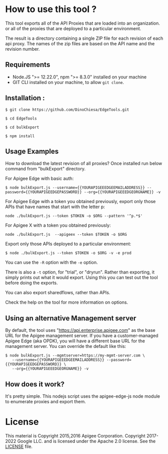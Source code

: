 # How to use this tool ?

This tool exports all of the API Proxies that are loaded into an organization.
or all of the proxies that are deployed to a particular environment.

The result is a directory containing a single ZIP file for each revision of each api proxy.
The names of the zip files are based on the API name and the revision number.


## Requirements

* Node.JS  ">= 12.22.0", npm ">= 8.3.0" installed on your machine
* GIT CLI installed on your machine, to allow `git clone`.

## Installation :

```
$ git clone https://github.com/DinoChiesa/EdgeTools.git

$ cd EdgeTools

$ cd bulkExport

$ npm install
```

## Usage Examples

How to download the latest revision of all proxies?
Once installed run below command from "bulkExport" directory.

For Apigee Edge with basic auth:
```
$ node bulkExport.js --username={{YOURAPIGEEEDGEEMAILADDRESS}} --password={{YOURAPIGEEDGEPASSWORD}} --org={{YOURAPIGEEEDGEORGNAME}} -v

```

For Apigee Edge with a token you obtained previously, export only those APIs that have names that start with the letter p:
```
node ./bulkExport.js --token $TOKEN -o $ORG --pattern '^p.*$'

```

For Apigee X with a token you obtained previously:
```
node ./bulkExport.js  --apigeex --token $TOKEN -o $ORG

```

Export only those APIs deployed to a particular environment:

```
$ node ./bulkExport.js --token $TOKEN -o $ORG -v -e prod

```

You can use the `-R` option with the `-e` option.

There is also a `-t` option, for "trial", or "dryrun". Rather than exporting, it simply prints out what it would export. Using this you can test out the tool before doing the exports.

You can also export sharedflows, rather than APIs.

Check the help on the tool for more information on options.


## Using an alternative Management server

By default, the tool uses "https://api.enterprise.apigee.com" as the
base URL for the Apigee management server. If you have a customer-managed
Apigee Edge (aka OPDK), you will have a different base URL for the management
server. You can override the default like this:

```
$ node bulkExport.js --mgmtserver=https://my-mgmt-server.com \
   --username={{YOURAPIGEEEDGEEMAILADDRESS}} --password={{YOURAPIGEEDGEPASSWORD}} \
   --org={{YOURAPIGEEEDGEORGNAME}} -v

```

## How does it work?

It's pretty simple.  This nodejs script uses the apigee-edge-js
node module to enumerate proxies and export them.


# License

This material is Copyright 2015,2016 Apigee Corporation. Copyright 2017-2022 Google LLC.
and is licensed under the Apache 2.0 license. See the [LICENSE](../LICENSE) file.
